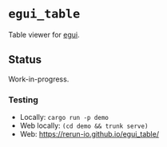 # `egui_table`
Table viewer for [egui](https://www.egui.rs/).

## Status
Work-in-progress.


### Testing
* Locally: `cargo run -p demo`
* Web locally: `(cd demo && trunk serve)`
* Web: <https://rerun-io.github.io/egui_table/>
